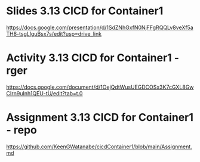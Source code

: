 # Slides 3.13 CICD for Container1  
https://docs.google.com/presentation/d/1SdZNhGxfN0NjFFgRQQLv8veXf5aTH8-tsgLlguBsx7s/edit?usp=drive_link

# Activity 3.13 CICD for Container1 - rger
https://docs.google.com/document/d/1OejQdtWusUEGDCOSx3K7cGXL8GwCIrn9uInh1QEU-tU/edit?tab=t.0

# Assignment 3.13 CICD for Container1 - repo
https://github.com/KeenGWatanabe/cicdContainer1/blob/main/Assignment.md
